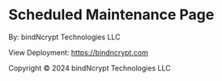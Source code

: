 # Scheduled Maintenance Page
By: bindNcrypt Technologies LLC

View Deployment: https://bindncrypt.com

Copyright © 2024 bindNcrypt Technologies LLC
